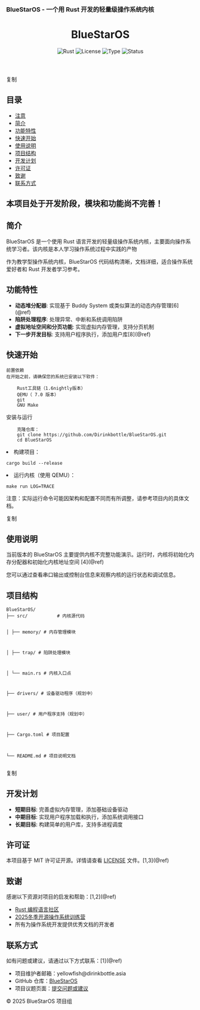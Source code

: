 <!DOCTYPE html>

<html lang="zh-CN">
<head>
<meta charset="UTF-8">

### BlueStarOS - 一个用 Rust 开发的轻量级操作系统内核



</head>

<body>

<header>

<h1>BlueStarOS</h1>

<div class="badges">

<img src="https://img.shields.io/badge/rust-latest-brightgreen" alt="Rust" class="badge">

<img src="https://img.shields.io/badge/license-MIT-blue" alt="License" class="badge">

<img src="https://img.shields.io/badge/OS%20Kernel-Learning%20Project-orange" alt="Type" class="badge">

<img src="https://img.shields.io/badge/status-active-success" alt="Status" class="badge">

</div>

</header>

复制
<nav>
    <h2>目录</h2>
    <ul>
        <li><a href="#注意">注意</a></li>
        <li><a href="#简介">简介</a></li>
        <li><a href="#功能特性">功能特性</a></li>
        <li><a href="#快速开始">快速开始</a></li>
        <li><a href="#使用说明">使用说明</a></li>
        <li><a href="#项目结构">项目结构</a></li>
        <li><a href="#开发计划">开发计划</a></li>
        <li><a href="#许可证">许可证</a></li>
        <li><a href="#致谢">致谢</a></li>
        <li><a href="#联系方式">联系方式</a></li>
    </ul>
</nav>

<section id="注意">
    <h1>本项目处于开发阶段，模块和功能尚不完善！</h1>
</section>

<section id="简介">
    <h2>简介</h2>
    <p>BlueStarOS 是一个使用 Rust 语言开发的轻量级操作系统内核，主要面向操作系统学习者。该内核是本人学习操作系统过程中实践的产物</p>
    <p>作为教学型操作系统内核，BlueStarOS 代码结构清晰，文档详细，适合操作系统爱好者和 Rust 开发者学习参考。</p>
</section>

<section id="功能特性">
    <h2>功能特性</h2>
    <ul>
        <li><strong>动态堆分配器</strong>: 实现基于 Buddy System 或类似算法的动态内存管理[6](@ref)</li>
        <li><strong>陷阱处理程序</strong>: 处理异常、中断和系统调用陷阱</li>
        <li><strong>虚拟地址空间和分页功能</strong>: 实现虚拟内存管理，支持分页机制</li>
        <li><strong>下一步开发目标</strong>: 支持用户程序执行，添加用户库[8](@ref)</li>
    </ul>
</section>

<section id="快速开始">
    <h2>快速开始</h2>
    
    前置依赖
    在开始之前，请确保您的系统已安装以下软件：
    
        Rust工具链（1.6nightly版本）
        QEMU（ 7.0 版本）
        git
        GNU Make
    
  安装与运行
    
        克隆仓库：
        git clone https://github.com/Dirinkbottle/BlueStarOS.git
        cd BlueStarOS

</li>

<li>构建项目：

<pre><code>cargo build --release</code></pre>

</li>

<li>运行内核（使用 QEMU）：

<pre><code>make run LOG=TRACE</code></pre>

</li>

</ol>

<p>注意：实际运行命令可能因架构和配置不同而有所调整，请参考项目内的具体文档。
</p>

</section>

复制
<section id="使用说明">
    <h2>使用说明</h2>
    <p>当前版本的 BlueStarOS 主要提供内核不完整功能演示。运行时，内核将初始化内存分配器和初始化内核地址空间 [4](@ref)</p>
    <p>您可以通过查看串口输出或控制台信息来观察内核的运行状态和调试信息。</p>
</section>

<section id="项目结构">
    <h2>项目结构</h2>
    <pre><code>BlueStarOS/
├── src/           # 内核源代码

│   ├── memory/    # 内存管理模块

│   ├── trap/      # 陷阱处理模块

│   └── main.rs    # 内核入口点

├── drivers/      # 设备驱动程序（规划中）

├── user/         # 用户程序支持（规划中）

├── Cargo.toml    # 项目配置

└── README.md     # 项目说明文档</code></pre>

</section>

复制
<section id="开发计划">
    <h2>开发计划</h2>
    <ul>
        <li><strong>短期目标</strong>: 完善虚拟内存管理，添加基础设备驱动</li>
        <li><strong>中期目标</strong>: 实现用户程序加载和执行，添加系统调用接口</li>
        <li><strong>长期目标</strong>: 构建简单的用户库，支持多进程调度</li>
    </ul>
</section>

<section id="许可证">
    <h2>许可证</h2>
    <p>本项目基于 MIT 许可证开源。详情请查看 <a href="LICENSE">LICENSE</a> 文件。[1,3](@ref)</p>
</section>

<section id="致谢">
    <h2>致谢</h2>
    <p>感谢以下资源对项目的启发和帮助：[1,2](@ref)</p>
    <ul>
        <li><a href="https://www.rust-lang.org/">Rust 编程语言社区</a></li>
        <li><a href="https://opencamp.cn/os2edu/camp/2025fall">2025冬季开源操作系统训练营</a></li>
        <li>所有为操作系统开发提供优秀文档的开发者</li>
    </ul>
</section>

<section id="联系方式">
    <h2>联系方式</h2>
    <p>如有问题或建议，请通过以下方式联系：[1](@ref)</p>
    <ul>
        <li>项目维护者邮箱：yellowfish@dirinkbottle.asia</li>
        <li>GitHub 仓库：<a href="https://github.com/Dirinkbottle/BlueStarOS/">BlueStarOS</a></li>
        <li>项目议题页面：<a href="https://github.com/Dirinkbottle/BlueStarOS/issues">提交问题或建议</a></li>
    </ul>
</section>

<footer>
    <p>© 2025 BlueStarOS 项目组</p>
</footer>
</body>

</html>

